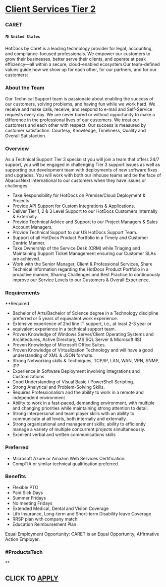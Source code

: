 # [Client Services Tier 2](https://www.remotewlb.com/apply/client-services-tier-2)  
### CARET  
#### `🌎 United States`  

HotDocs by Caret is a leading technology provider for legal, accounting, and compliance-focused professionals. We empower our customers to grow their businesses, better serve their clients, and operate at peak efficiency—all within a secure, cloud-enabled ecosystem.Our team-defined values guide how we show up for each other, for our partners, and for our customers:

### About the Team

Our Technical Support team is passionate about enabling the success of our customers, solving problems, and having fun while we work hard. We receive and make calls, receive, and respond to e-mail and Self-Service requests every day. We are never bored or without opportunity to make a difference in the professional lives of our customers. We treat our customers and each other with respect. Our success is measured by customer satisfaction: Courtesy, Knowledge, Timeliness, Quality and Overall Satisfaction.

### Overview

As a Technical Support Tier 3 specialist you will join a team that offers 24/7 support, you will be engaged in challenging Tier 3 support issues as well as supporting our development team with deployments of new software fixes and upgrades. You will work with both our inhouse teams and be the face of AbacusNext international to our customers when they have issues or challenges.

  * Take Responsibility for HotDocs on Premise/Cloud Deployment & Projects.
  * Provide API Support for Custom Integrations & Applications.
  * Deliver Tier 1, 2 & 3 Level Support to our HotDocs Customers Internally & Externally. 
  * Provide Technical Advice and Support to our Project Managers & Sales Account Managers.
  * Provide Technical Support to our US HotDocs Support Team.
  * Support of all HotDocs Product Portfolio in a Timely and Customer Centric Manner.
  * Take Ownership of the Service Desk (CRM) while Triaging and Maintaining Support Ticket Management ensuring our Customer SLAs are achieved.
  * Work with the Senior Manager, Client & Professional Services, Share Technical Information regarding the HotDocs Product Portfolio in a proactive manner, Sharing Challenges and Best Practice to continuously improve our Service Levels to our Customers & Overall Experience. 

### Requirements

 **Required

  * Bachelor of Arts/Bachelor of Science degree in a Technology discipline preferred or 5 years of equivalent work experience.
  * Extensive experience of 2nd line IT support, i.e., at least 2-3 year or
  * equivalent experience in a technical support team.
  * Proven Knowledge of Windows Server/Client Operating Systems and Architectures, Active Directory, MS SQL Server & Microsoft IIS)
  * Proven Knowledge of Microsoft Office Suites.
  * Proven Knowledge of Virtualization Technology and will have a good understanding of XML & JSON formats.
  * Strong Networking skills & Techniques, TCP/IP, LAN, WAN, VPN, SNMP, IPP
  * Experience in Software Deployment involving Integrations and Customizations
  * Good Understanding of Visual Basic / PowerShell Scripting.
  * Strong Analytical and Problem-Solving Skills.
  * Requires Professionalism and the ability to work in a remote and independent environment 
  * Ability to work in a fast-paced, demanding environment, with multiple and changing priorities while maintaining strong attention to detail.
  * Strong interpersonal and team player skills with an ability to communicate at all levels, both internally and externally.
  * Strong organizational and management skills; ability to efficiently manage a variety of multiple concurrent projects simultaneously.
  * Excellent verbal and written communications skills

### Preferred

  * Microsoft Azure or Amazon Web Services Certification.
  * CompTIA or similar technical qualification preferred.

### Benefits

  * Flexible PTO 
  * Paid Sick Days 
  * Summer Fridays 
  * No meeting Fridays 
  * Extended Medical, Dental and Vision Coverage 
  * Life Insurance, Long-term and Short-term Disability leave Coverage 
  * RRSP plan with company match 
  * Education Reimbursement Plan 

Equal Employment Opportunity: CARET is an Equal Opportunity, Affirmative Action Employer.

### #ProductsTech

**

  
## CLICK TO [APPLY](https://www.remotewlb.com/apply/client-services-tier-2)

